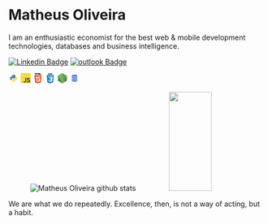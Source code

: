 # Matheus Oliveira

I am an enthusiastic economist for the best web & mobile development technologies, databases and business intelligence.

[![Linkedin Badge](https://img.shields.io/badge/-Matheus%20Oliveira-1235E4?style=flat-square&logo=Linkedin&logoColor=white&link=https://www.linkedin.com/in/matheusoss/)](https://www.linkedin.com/in/matheusoss/) 
[![outlook Badge](https://img.shields.io/badge/-matheusoss@hotmail.com-1235E4?style=flat-square&logo=microsoft&logoColor=white&link=mailto:matheusoss@hotmail.com)](mailto:matheusoss@hotmail.com)



<code><img height="20" alt="python" src="https://raw.githubusercontent.com/github/explore/80688e429a7d4ef2fca1e82350fe8e3517d3494d/topics/python/python.png"></code>
<code><img height="20" alt="javascript" src="https://raw.githubusercontent.com/github/explore/80688e429a7d4ef2fca1e82350fe8e3517d3494d/topics/javascript/javascript.png"></code>
<code><img height="20" alt="html" src="https://raw.githubusercontent.com/github/explore/80688e429a7d4ef2fca1e82350fe8e3517d3494d/topics/html/html.png"></code>
<code><img height="20" alt="css" src="https://raw.githubusercontent.com/github/explore/5c058a388828bb5fde0bcafd4bc867b5bb3f26f3/topics/css/css.png"></code>
<code><img height="20" alt="nodejs" src="https://raw.githubusercontent.com/github/explore/80688e429a7d4ef2fca1e82350fe8e3517d3494d/topics/nodejs/nodejs.png"></code> 
<code><img height="20" alt="sql" src="https://raw.githubusercontent.com/github/explore/80688e429a7d4ef2fca1e82350fe8e3517d3494d/topics/sql/sql.png"></code>

<div align="center">  
  <img width="49%" height="195px" src="https://github-readme-stats.vercel.app/api?username=matheusoss&show_icons=true&count_private=true&hide_border=true&title_color=1235E4&icon_color=1235E4&text_color=c9d1d9&bg_color=0d1117" alt="Matheus Oliveira github stats" /> 
  <img width="41%" height="195px" src="https://github-readme-stats.vercel.app/api/top-langs/?username=matheusoss&layout=compact&hide_border=true&title_color=1235E4&text_color=c9d1d9&bg_color=0d1117" />
 </div>

We are what we do repeatedly. Excellence, then, is not a way of acting, but a habit.
